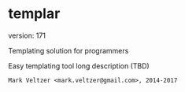 templar
=======

version: 171

Templating solution for programmers

Easy templating tool long description (TBD)

	Mark Veltzer <mark.veltzer@gmail.com>, 2014-2017
